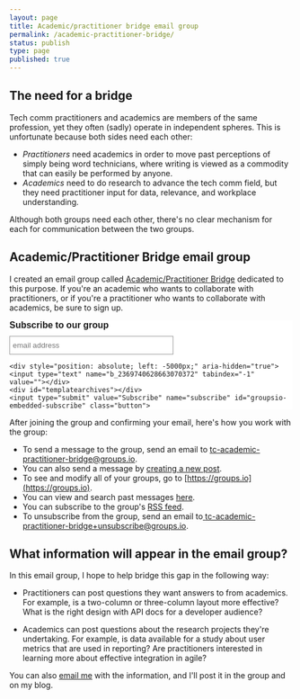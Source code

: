 ```yaml
---
layout: page
title: Academic/practitioner bridge email group
permalink: /academic-practitioner-bridge/
status: publish
type: page
published: true
---
```


## The need for a bridge

Tech comm practitioners and academics are members of the same profession, yet they often (sadly) operate in independent spheres. This is unfortunate because both sides need each other:

* *Practitioners* need academics in order to move past perceptions of simply being word technicians, where writing is viewed as a commodity that can easily be performed by anyone.
* *Academics* need to do research to advance the tech comm field, but they need practitioner input for data, relevance, and workplace understanding.

Although both groups need each other, there's no clear mechanism for each for communication between the two groups.

## Academic/Practitioner Bridge email group

I created an email group called [Academic/Practitioner Bridge](https://groups.io/g/tc-academic-practitioner-bridge) dedicated to this purpose. If you're an academic who wants to collaborate with practitioners, or if you're a practitioner who wants to collaborate with academics, be sure to sign up.

<div class="classictemplate template" style="display: block;">
<style type="text/css">
  #groupsio_embed_signup input {border:1px solid #999; -webkit-appearance:none;}
  #groupsio_embed_signup label {display:block; font-size:16px; padding-bottom:10px; font-weight:bold;}
  #groupsio_embed_signup .email {display:block; padding:8px 0; margin:0 4% 10px 0; text-indent:5px; width:58%; min-width:130px;}
  #groupsio_embed_signup {
    background:#fff; clear:left; font:14px Helvetica,Arial,sans-serif;
  }
  #groupsio_embed_signup .button {

      width:25%; margin:0 0 10px 0; min-width:90px;
      background-image: linear-gradient(to bottom,#337ab7 0,#265a88 100%);
      background-repeat: repeat-x;
      border-color: #245580;
      text-shadow: 0 -1px 0 rgba(0,0,0,.2);
      box-shadow: inset 0 1px 0 rgba(255,255,255,.15),0 1px 1px rgba(0,0,0,.075);
      padding: 5px 10px;
      font-size: 12px;
      line-height: 1.5;
      border-radius: 3px;
      color: #fff;
      background-color: #337ab7;
      display: inline-block;
      margin-bottom: 0;
      font-weight: 400;
      text-align: center;
      white-space: nowrap;
      vertical-align: middle;
    }
</style>
<div id="groupsio_embed_signup">
<form action="https://groups.io/g/tc-academic-practitioner-bridge/signup?u=2369740628663070372" method="post" id="groupsio-embedded-subscribe-form" name="groupsio-embedded-subscribe-form" target="\_blank">
    <div id="groupsio_embed_signup_scroll">
      <label for="email" id="templateformtitle">Subscribe to our group</label>
      <input type="email" value="" name="email" class="email" id="email" placeholder="email address" required="">

    <div style="position: absolute; left: -5000px;" aria-hidden="true"><input type="text" name="b_2369740628663070372" tabindex="-1" value=""></div>
    <div id="templatearchives"></div>
    <input type="submit" value="Subscribe" name="subscribe" id="groupsio-embedded-subscribe" class="button">
  </div>
</form>
</div>
</div>

After joining the group and confirming your email, here's how you work with the group:

* To send a message to the group, send an email to [tc-academic-practitioner-bridge@groups.io](mailto:tc-academic-practitioner-bridge@groups.io).
* You can also send a message by [creating a new post](https://groups.io/g/tc-academic-practitioner-bridge/post).
* To see and modify all of your groups, go to [https://groups.io](https://groups.io).
* You can view and search past messages [here](https://groups.io/g/tc-academic-practitioner-bridge/topics).
* You can subscribe to the group's [RSS feed](https://groups.io/g/tc-academic-practitioner-bridge/rss).
* To unsubscribe from the group, send an email to[ tc-academic-practitioner-bridge+unsubscribe@groups.io](tc-academic-practitioner-bridge+unsubscribe@groups.io).

## What information will appear in the email group?

In this email group, I hope to help bridge this gap in the following way:

* Practitioners can post questions they want answers to from academics. For example, is a two-column or three-column layout more effective? What is the right design with API docs for a developer audience?

* Academics can post questions about the research projects they're undertaking. For example, is data available for a study about user metrics that are used in reporting? Are practitioners interested in learning more about effective integration in agile?

You can also [email me](http://idratherbewriting.com/contact/) with the information, and I'll post it in the group and on my blog.
